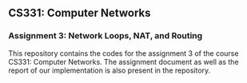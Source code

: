 ## CS331: Computer Networks
### Assignment 3: Network Loops, NAT, and Routing

This repository contains the codes for the assignment 3 of the course CS331: Computer Networks. The assignment document as well as the report of our implementation is also present in the repository.
